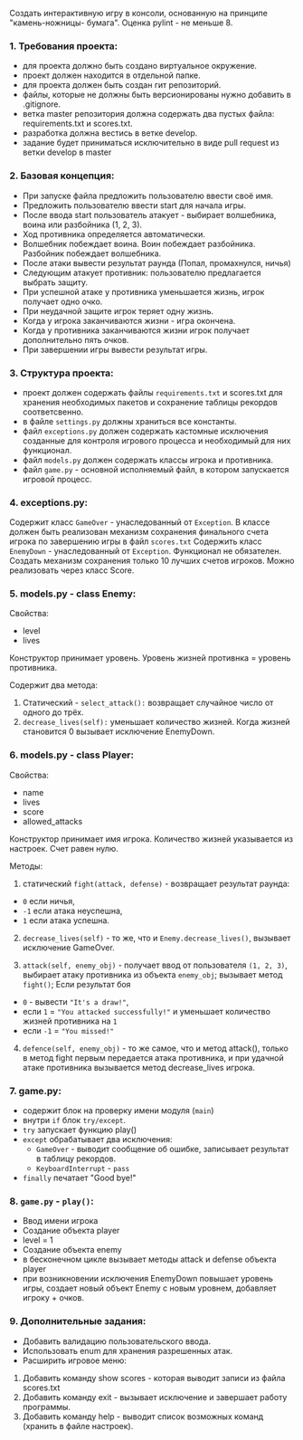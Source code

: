Создать интерактивную игру в консоли, основанную на принципе "камень-ножницы- бумага". Оценка pylint - не меньше 8.

### 1. Требования проекта:
- для проекта должно быть создано виртуальное окружение.
- проект должен находится в отдельной папке.
- для проекта должен быть создан гит репозиторий.
- файлы, которые не должны быть версионированы нужно добавить
в .gitignore.
- ветка master репозитория должна содержать два пустых файла:
requirements.txt и scores.txt.
- разработка должна вестись в ветке develop.
- задание будет приниматься исключительно в виде pull request из ветки
develop в master

### 2. Базовая концепция:
- При запуске файла предложить пользователю ввести своё имя.
- Предложить пользователю ввести start для начала игры.
- После ввода start пользователь атакует - выбирает волшебника, воина или
разбойника (1, 2, 3).
- Ход противника определяется автоматически.
- Волшебник побеждает воина. Воин побеждает разбойника. Разбойник
побеждает волшебника.
- После атаки вывести результат раунда (Попал, промахнулся, ничья)
- Следующим атакует противник: пользователю предлагается выбрать
защиту.
- При успешной атаке у противника уменьшается жизнь, игрок получает
одно очко.
- При неудачной защите игрок теряет одну жизнь.
- Когда у игрока заканчиваются жизни - игра окончена.
- Когда у противника заканчиваются жизни игрок получает дополнительно
пять очков.
- При завершении игры вывести результат игры.

### 3. Структура проекта:
- проект должен содержать файлы `requirements.txt` и scores.txt для хранения необходимых пакетов и сохранение таблицы рекордов соответсвенно.
- в файлe `settings.py` должны храниться все константы.
- файл `exceptions.py` должен содержать кастомные исключения созданные
для контроля игрового процесса и необходимый для них функционал.
- файл `models.py` должен содержать классы игрока и противника.
- файл `game.py` - основной исполняемый файл, в котором запускается
игровой процесс.

### 4. exceptions.py:
Содержит класс `GameOver` - унаследованный от `Exception`. В классе должен быть реализован механизм сохранения финального счета игрока по завершению игры в файл `scores.txt` 
Содержить класс `EnemyDown` - унаследованный от `Exception`. Функционал не обязателен.
Создать механизм сохранения только 10 лучших счетов игроков. Можно реализовать через класс Score.

### 5. models.py - class Enemy:
Свойства:
- level
- lives

Конструктор принимает уровень.
Уровень жизней противнка = уровень противника.

Содержит два метода:
1. Статический - `select_attack():` возвращает случайное число от одного до трёх.
2. `decrease_lives(self):` уменьшает количество жизней. Когда жизней становится 0 вызывает исключение EnemyDown.


### 6. models.py - class Player:
Свойства:
- name
- lives
- score
- allowed_attacks

Конструктор принимает имя игрока. Количество жизней указывается из настроек. Счет равен нулю.

Методы:
1. статический `fight(attack, defense)` - возвращает результат раунда:
- `0` если ничья,
- `-1` если атака неуспешна,
- `1` если атака успешна.

2. `decrease_lives(self)` - то же, что и `Enemy.decrease_lives()`, вызывает
исключение GameOver.

3. `attack(self, enemy_obj)` - получает ввод от пользователя `(1, 2, 3)`, выбирает атаку противника из объекта `enemy_obj`; вызывает метод `fight()`;
Если результат боя 
- `0` - вывести `"It's a draw!"`,
- если `1` = `"You attacked successfully!"` и уменьшает количество жизней противника на `1`
- если `-1` = `"You missed!"`

4. `defence(self, enemy_obj)` - то же самое, что и метод attack(), только в метод fight первым передается атака противника, и при удачной атаке противника вызывается метод decrease_lives игрока.

### 7. game.py:
- содержит блок на проверку имени модуля (`main`)
- внутри `if` блок `try/except`.
- `try` запускает функцию play()
- `except` обрабатывает два исключения:
  - `GameOver` - выводит сообщение об ошибке, записывает результат в таблицу рекордов.
  - `KeyboardInterrupt` - `pass`
- `finally` печатает "Good bye!"

### 8. `game.py` - `play()`:
- Ввод имени игрока
- Создание объекта player
- level = 1
- Создание объекта enemy
- в бесконечном цикле вызывает методы attack и defense объекта player
- при возникновении исключения EnemyDown повышает уровень игры, создает новый объект Enemy с новым уровнем, добавляет игроку + очков.

### 9. Дополнительные задания:
- Добавить валидацию пользовательского ввода.
- Использовать enum для хранения разрешенных атак.
- Расширить игровое меню:

1. Добавить команду show scores - которая выводит записи из файла
    scores.txt
2. Добавить команду exit - вызывает исключение и завершает работу
    программы.
3. Добавить команду help - выводит список возможных команд
    (хранить в файле настроек).
